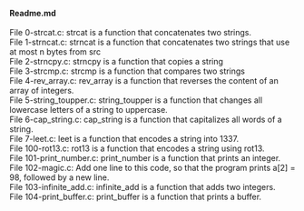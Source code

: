 **Readme.md**
<br>
<br>
File 0-strcat.c: strcat is a function that concatenates two strings.
<br>
File 1-strncat.c: strncat is a function that concatenates two strings that use at most n bytes from src
<br>
File 2-strncpy.c: strncpy is a function that copies a string
<br>
File 3-strcmp.c: strcmp is a function that compares two strings
<br>
File 4-rev_array.c: rev_array is a function that reverses the content of an array of integers.
<br>
File 5-string_toupper.c: string_toupper is a function that changes all lowercase letters of a string to uppercase.
<br>
File 6-cap_string.c: cap_string is a function that capitalizes all words of a string.
<br>
File 7-leet.c: leet is a function that encodes a string into 1337.
<br>
File 100-rot13.c: rot13 is a function that encodes a string using rot13.
<br>
File 101-print_number.c: print_number is a function that prints an integer.
<br>
File 102-magic.c: Add one line to this code, so that the program prints a[2] = 98, followed by a new line.
<br>
File 103-infinite_add.c: infinite_add is a function that adds two integers.
<br>
File 104-print_buffer.c: print_buffer is a function that prints a buffer.
